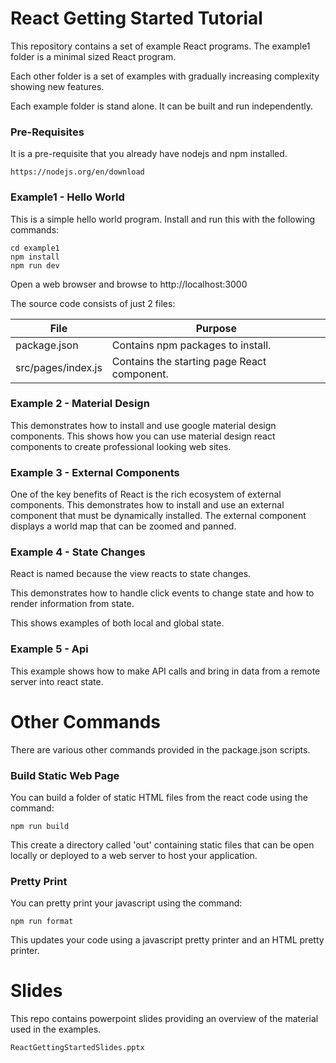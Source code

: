 # React Getting Started Tutorial
This repository contains a set of example React programs.
The example1 folder is a minimal sized React program.

Each other folder is a set of examples with
gradually increasing complexity showing new features.

Each example folder is stand alone. It can be built and run independently. 

### Pre-Requisites
It is a pre-requisite that you already have nodejs and npm installed.

    https://nodejs.org/en/download


### Example1 - Hello World
This is a simple hello world program. 
Install and run this with the following commands:

    cd example1
    npm install
    npm run dev
Open a web browser and browse to http://localhost:3000

The source code consists of just 2 files:


|File|Purpose|
|---|---|
|package.json|Contains npm packages to install.|
|src/pages/index.js|Contains the starting page React component.|

### Example 2 - Material Design
This demonstrates how to install and use google material design components.
This shows how you can use material design react components to create professional looking web sites.

### Example 3 - External Components
One of the key benefits of React is the rich ecosystem of external components.
This demonstrates how to install and use an external component that must be dynamically installed.
The external component displays a world map that can
be zoomed and panned.

### Example 4 - State Changes
React is named because the view reacts to state changes.

This demonstrates how to handle click events to change state and how to render information from state.

This shows examples of both local and global state.

### Example 5 - Api
This example shows how to make API calls and bring in data from a remote server into react state.


# Other Commands
There are various other commands provided in the package.json scripts.

### Build Static Web Page
You can build a folder of static HTML files from the react code using the command:

    npm run build

This create a directory called 'out' containing static files that can be open locally
or deployed to a web server to host your application.

### Pretty Print
You can pretty print your javascript using the command:

    npm run format

This updates your code using a javascript pretty printer and an HTML pretty printer.

# Slides
This repo contains powerpoint slides providing an overview of the material used in the examples.

    ReactGettingStartedSlides.pptx
